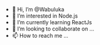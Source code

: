 - 👋 Hi, I’m @Wabuluka
- 👀 I’m interested in Node.js
- 🌱 I’m currently learning ReactJs
- 💞️ I’m looking to collaborate on ...
- 📫 How to reach me ...

<!---
Wabuluka/Wabuluka is a ✨ special ✨ repository because its `README.md` (this file) appears on your GitHub profile.
You can click the Preview link to take a look at your changes.
--->
